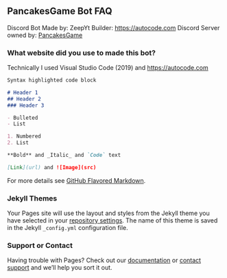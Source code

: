 ## PancakesGame Bot FAQ

Discord Bot Made by: ZeepYt
Builder: https://autocode.com
Discord Server owned by: [PancakesGame](https://www.youtube.com/channel/UCXeXnNPn55xp6dZzSt2Ea1Q)


### What website did you use to made this bot?

Technically I used Visual Studio Code (2019) and https://autocode.com

```markdown
Syntax highlighted code block

# Header 1
## Header 2
### Header 3

- Bulleted
- List

1. Numbered
2. List

**Bold** and _Italic_ and `Code` text

[Link](url) and ![Image](src)
```

For more details see [GitHub Flavored Markdown](https://guides.github.com/features/mastering-markdown/).

### Jekyll Themes

Your Pages site will use the layout and styles from the Jekyll theme you have selected in your [repository settings](https://github.com/ZeepYT/PancakesGame/settings/pages). The name of this theme is saved in the Jekyll `_config.yml` configuration file.

### Support or Contact

Having trouble with Pages? Check out our [documentation](https://docs.github.com/categories/github-pages-basics/) or [contact support](https://support.github.com/contact) and we’ll help you sort it out.
